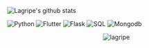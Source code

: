 <!--
**lagripe/lagripe** is a ✨ _special_ ✨ repository because its `README.md` (this file) appears on your GitHub profile.

Here are some ideas to get you started:

- 🔭 I’m currently working on ...
- 🌱 I’m currently learning ...
- 👯 I’m looking to collaborate on ...
- 🤔 I’m looking for help with ...
- 💬 Ask me about ...
- 📫 How to reach me: ...
- 😄 Pronouns: ...
- ⚡ Fun fact: ...
-->
![Lagripe's github stats](https://github-readme-stats.vercel.app/api?username=lagripe&count_private=true&show_icons=true&theme=radical&include_all_commits=true)

![Python](https://img.shields.io/badge/-Python-000?&logo=Python)
![Flutter](https://img.shields.io/badge/-Flutter-000?&logo=Flutter)
![Flask](https://img.shields.io/badge/-Flask-000?&logo=Flask)
![SQL](https://img.shields.io/badge/-SQL-000?&logo=MySQL)
![Mongodb](https://img.shields.io/badge/-Mongodb-000?&logo=Mongodb)

<p align="center"><img src="https://github-readme-streak-stats.herokuapp.com/?user=lagripe&theme=black-ice&hide_border=true&stroke=0000&background=0D1117&ring=e05397&fire=e05397&currStreakLabel=e05397&bg_color=30,e96443,904e95&title_color=fff&text_color=fff" alt="lagripe" /></p>
